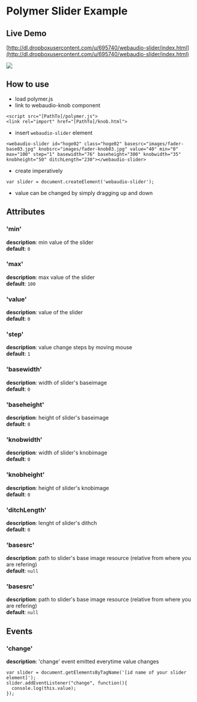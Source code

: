 # Polymer Slider Example

## Live Demo
[http://dl.dropboxusercontent.com/u/695740/webaudio-slider/index.html](http://dl.dropboxusercontent.com/u/695740/webaudio-slider/index.html)

![](https://raw.github.com/ryoyakawai/webaudio-slider/master/images/screenshot.jpg)

## How to use
- load polymer.js
- link to webaudio-knob component

```
<script src="[PathTo]/polymer.js">
<link rel="import" href="[PathTo]/knob.html">
```

- insert `webaudio-slider` element

```
<webaudio-slider id="hoge02" class="hoge02" basesrc="images/fader-base03.jpg" knobsrc="images/fader-knob03.jpg" value="40" min="0" max="100" step="1" basewidth="76" baseheight="300" knobwidth="35" knobheight="50" ditchLength="230"></webaudio-slider>
```

- create imperatively

```
var slider = document.createElement('webaudio-slider');
```

- value can be changed by simply dragging up and down

## Attributes
### 'min'
**description**: min value of the slider  
**default**: `0`

### 'max'
**description**: max value of the slider  
**default**: `100`

### 'value'
**description**: value of the slider  
**default**: `0`

### 'step'
**description**: value change steps by moving mouse  
**default**: `1`

### 'basewidth'
**description**: width of slider's baseimage  
**default**: `0`

### 'baseheight'
**description**: height of slider's baseimage  
**default**: `0`

### 'knobwidth'
**description**: width of slider's knobimage  
**default**: `0`

### 'knobheight'
**description**: height of slider's knobimage  
**default**: `0`

### 'ditchLength'
**description**: lenght of slider's dithch  
**default**: `0`

### 'basesrc'
**description**: path to slider's base image resource (relative from where you are refering)  
**default**: `null`

### 'basesrc'
**description**: path to slider's base image resource (relative from where you are refering)  
**default**: `null`

## Events
### 'change'
**description**: 'change' event emitted everytime value changes

```
var slider = document.getElementsByTagName('[id name of your slider element]');
slider.addEventListener("change", function(){
  console.log(this.value);
});
```


